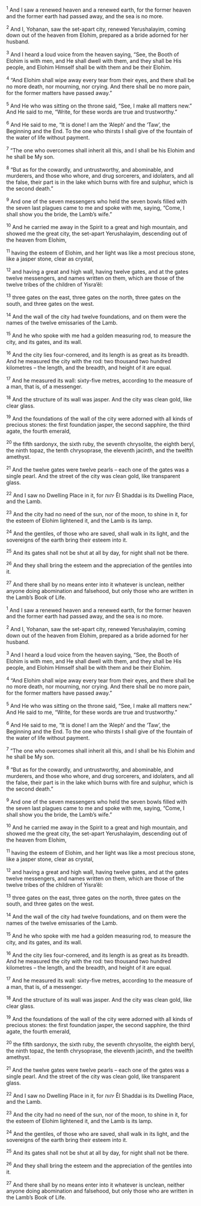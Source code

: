 <sup>1</sup> And I saw a renewed heaven and a renewed earth, for the former heaven and the former earth had passed away, and the sea is no more.

<sup>2</sup> And I, Yoḥanan, saw the set-apart city, renewed Yerushalayim, coming down out of the heaven from Elohim, prepared as a bride adorned for her husband.

<sup>3</sup> And I heard a loud voice from the heaven saying, “See, the Booth of Elohim is with men, and He shall dwell with them, and they shall be His people, and Elohim Himself shall be with them and be their Elohim.

<sup>4</sup> “And Elohim shall wipe away every tear from their eyes, and there shall be no more death, nor mourning, nor crying. And there shall be no more pain, for the former matters have passed away.”

<sup>5</sup> And He who was sitting on the throne said, “See, I make all matters new.” And He said to me, “Write, for these words are true and trustworthy.”

<sup>6</sup> And He said to me, “It is done! I am the ‘Aleph’ and the ‘Taw’, the Beginning and the End. To the one who thirsts I shall give of the fountain of the water of life without payment.

<sup>7</sup> “The one who overcomes shall inherit all this, and I shall be his Elohim and he shall be My son.

<sup>8</sup> “But as for the cowardly, and untrustworthy, and abominable, and murderers, and those who whore, and drug sorcerers, and idolaters, and all the false, their part is in the lake which burns with fire and sulphur, which is the second death.”

<sup>9</sup> And one of the seven messengers who held the seven bowls filled with the seven last plagues came to me and spoke with me, saying, “Come, I shall show you the bride, the Lamb’s wife.”

<sup>10</sup> And he carried me away in the Spirit to a great and high mountain, and showed me the great city, the set-apart Yerushalayim, descending out of the heaven from Elohim,

<sup>11</sup> having the esteem of Elohim, and her light was like a most precious stone, like a jasper stone, clear as crystal,

<sup>12</sup> and having a great and high wall, having twelve gates, and at the gates twelve messengers, and names written on them, which are those of the twelve tribes of the children of Yisra’ĕl:

<sup>13</sup> three gates on the east, three gates on the north, three gates on the south, and three gates on the west.

<sup>14</sup> And the wall of the city had twelve foundations, and on them were the names of the twelve emissaries of the Lamb.

<sup>15</sup> And he who spoke with me had a golden measuring rod, to measure the city, and its gates, and its wall.

<sup>16</sup> And the city lies four-cornered, and its length is as great as its breadth. And he measured the city with the rod: two thousand two hundred kilometres – the length, and the breadth, and height of it are equal.

<sup>17</sup> And he measured its wall: sixty-five metres, according to the measure of a man, that is, of a messenger.

<sup>18</sup> And the structure of its wall was jasper. And the city was clean gold, like clear glass.

<sup>19</sup> And the foundations of the wall of the city were adorned with all kinds of precious stones: the first foundation jasper, the second sapphire, the third agate, the fourth emerald,

<sup>20</sup> the fifth sardonyx, the sixth ruby, the seventh chrysolite, the eighth beryl, the ninth topaz, the tenth chrysoprase, the eleventh jacinth, and the twelfth amethyst.

<sup>21</sup> And the twelve gates were twelve pearls – each one of the gates was a single pearl. And the street of the city was clean gold, like transparent glass.

<sup>22</sup> And I saw no Dwelling Place in it, for יהוה Ĕl Shaddai is its Dwelling Place, and the Lamb.

<sup>23</sup> And the city had no need of the sun, nor of the moon, to shine in it, for the esteem of Elohim lightened it, and the Lamb is its lamp.

<sup>24</sup> And the gentiles, of those who are saved, shall walk in its light, and the sovereigns of the earth bring their esteem into it.

<sup>25</sup> And its gates shall not be shut at all by day, for night shall not be there.

<sup>26</sup> And they shall bring the esteem and the appreciation of the gentiles into it.

<sup>27</sup> And there shall by no means enter into it whatever is unclean, neither anyone doing abomination and falsehood, but only those who are written in the Lamb’s Book of Life.

<sup>1</sup> And I saw a renewed heaven and a renewed earth, for the former heaven and the former earth had passed away, and the sea is no more.

<sup>2</sup> And I, Yoḥanan, saw the set-apart city, renewed Yerushalayim, coming down out of the heaven from Elohim, prepared as a bride adorned for her husband.

<sup>3</sup> And I heard a loud voice from the heaven saying, “See, the Booth of Elohim is with men, and He shall dwell with them, and they shall be His people, and Elohim Himself shall be with them and be their Elohim.

<sup>4</sup> “And Elohim shall wipe away every tear from their eyes, and there shall be no more death, nor mourning, nor crying. And there shall be no more pain, for the former matters have passed away.”

<sup>5</sup> And He who was sitting on the throne said, “See, I make all matters new.” And He said to me, “Write, for these words are true and trustworthy.”

<sup>6</sup> And He said to me, “It is done! I am the ‘Aleph’ and the ‘Taw’, the Beginning and the End. To the one who thirsts I shall give of the fountain of the water of life without payment.

<sup>7</sup> “The one who overcomes shall inherit all this, and I shall be his Elohim and he shall be My son.

<sup>8</sup> “But as for the cowardly, and untrustworthy, and abominable, and murderers, and those who whore, and drug sorcerers, and idolaters, and all the false, their part is in the lake which burns with fire and sulphur, which is the second death.”

<sup>9</sup> And one of the seven messengers who held the seven bowls filled with the seven last plagues came to me and spoke with me, saying, “Come, I shall show you the bride, the Lamb’s wife.”

<sup>10</sup> And he carried me away in the Spirit to a great and high mountain, and showed me the great city, the set-apart Yerushalayim, descending out of the heaven from Elohim,

<sup>11</sup> having the esteem of Elohim, and her light was like a most precious stone, like a jasper stone, clear as crystal,

<sup>12</sup> and having a great and high wall, having twelve gates, and at the gates twelve messengers, and names written on them, which are those of the twelve tribes of the children of Yisra’ĕl:

<sup>13</sup> three gates on the east, three gates on the north, three gates on the south, and three gates on the west.

<sup>14</sup> And the wall of the city had twelve foundations, and on them were the names of the twelve emissaries of the Lamb.

<sup>15</sup> And he who spoke with me had a golden measuring rod, to measure the city, and its gates, and its wall.

<sup>16</sup> And the city lies four-cornered, and its length is as great as its breadth. And he measured the city with the rod: two thousand two hundred kilometres – the length, and the breadth, and height of it are equal.

<sup>17</sup> And he measured its wall: sixty-five metres, according to the measure of a man, that is, of a messenger.

<sup>18</sup> And the structure of its wall was jasper. And the city was clean gold, like clear glass.

<sup>19</sup> And the foundations of the wall of the city were adorned with all kinds of precious stones: the first foundation jasper, the second sapphire, the third agate, the fourth emerald,

<sup>20</sup> the fifth sardonyx, the sixth ruby, the seventh chrysolite, the eighth beryl, the ninth topaz, the tenth chrysoprase, the eleventh jacinth, and the twelfth amethyst.

<sup>21</sup> And the twelve gates were twelve pearls – each one of the gates was a single pearl. And the street of the city was clean gold, like transparent glass.

<sup>22</sup> And I saw no Dwelling Place in it, for יהוה Ĕl Shaddai is its Dwelling Place, and the Lamb.

<sup>23</sup> And the city had no need of the sun, nor of the moon, to shine in it, for the esteem of Elohim lightened it, and the Lamb is its lamp.

<sup>24</sup> And the gentiles, of those who are saved, shall walk in its light, and the sovereigns of the earth bring their esteem into it.

<sup>25</sup> And its gates shall not be shut at all by day, for night shall not be there.

<sup>26</sup> And they shall bring the esteem and the appreciation of the gentiles into it.

<sup>27</sup> And there shall by no means enter into it whatever is unclean, neither anyone doing abomination and falsehood, but only those who are written in the Lamb’s Book of Life.

